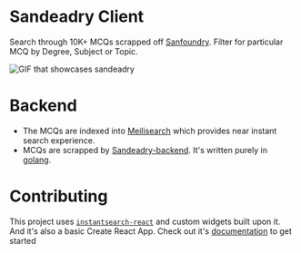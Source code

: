 # Sandeadry Client

Search through 10K+ MCQs scrapped off [Sanfoundry](https://sanfoundry.com/). Filter for particular MCQ by Degree, Subject or Topic.

![GIF that showcases sandeadry](public/sandeadry.gif)

# Backend

- The MCQs are indexed into [Meilisearch](https://meilisearch.com/) which provides near instant search experience. 
- MCQs are scrapped by [Sandeadry-backend](https://github.com/smartclash/Sandeadry). It's written purely in [golang](https://golang.org/).

# Contributing

This project uses [`instantsearch-react`](https://github.com/algolia/react-instantsearch/) and custom widgets built upon it. And it's also a basic Create React App. Check out it's [documentation](https://create-react-app.dev/) to get started
